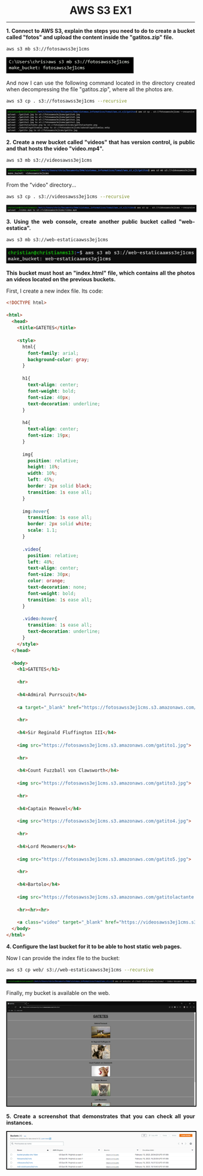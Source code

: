 <style>
  h1{
    text-align: center;
    font-weight: bold;
    border: none;
    margin-bottom: 0px;
  }

  p{
    text-align: justify;
  }

  img{
    border: 2px solid black;
  }
</style>

<h1>AWS S3 EX1</h1>

<hr>

<p><b>1. Connect to AWS S3, explain the steps you need to do to create a bucket called "fotos" and upload the content inside the "gatitos.zip" file.</b></p>

```bash
aws s3 mb s3://fotosawss3ej1cms
```

<img src="img/1.1.png">

<p>And now I can use the following command located in the directory created when decompressing the file "gatitos.zip", where all the photos are.</p>

```bash
aws s3 cp . s3://fotosawss3ej1cms --recursive
```

<img src="img/1.2.png">

<p><b>2. Create a new bucket called "videos" that has version control, is public and that hosts the video "video.mp4".</b></p>

```bash
aws s3 mb s3://videosawss3ej1cms
```

<img src="img/2.1.png">

<p>From the "video" directory...</p>

```bash
aws s3 cp . s3://videosawss3ej1cms --recursive
```

<img src="img/2.2.png">

<p><b>3. Using the web console, create another public bucket called "web-estatica".</b></p>

```bash
aws s3 mb s3://web-estaticaawss3ej1cms
```

<img src="img/3.png">

<p><b>This bucket must host an "index.html" file, which contains all the photos an videos located on the previous buckets.</b></p>

<p>First, I create a new index file. Its code:</p>

```html
<!DOCTYPE html>

<html>
  <head>
    <title>GATETES</title>

    <style>
      html{
        font-family: arial;
        background-color: gray;
      }

      h1{
        text-align: center;
        font-weight: bold;
        font-size: 40px;
        text-decoration: underline;
      }

      h4{
        text-align: center;
        font-size: 19px;
      }

      img{
        position: relative;
        height: 18%;
        width: 10%;
        left: 45%;
        border: 2px solid black;
        transition: 1s ease all;
      }

      img:hover{
        transition: 1s ease all;
        border: 2px solid white;
        scale: 1.1;
      }

      .video{
        position: relative;
        left: 48%;
        text-align: center;
        font-size: 30px;
        color: orange;
        text-decoration: none;
        font-weight: bold;
        transition: 1s ease all;
      }

      .video:hover{
        transition: 1s ease all;
        text-decoration: underline;
      }
    </style>
  </head>

  <body>
    <h1>GATETES</h1>

    <hr>

    <h4>Admiral Purrscuit</h4>

    <a target="_blank" href="https://fotosawss3ej1cms.s3.amazonaws.com/gatito.jpg"><img src="https://fotosawss3ej1cms.s3.amazonaws.com/gatito.jpg"></a>

    <hr>

    <h4>Sir Reginald Fluffington III</h4>

    <img src="https://fotosawss3ej1cms.s3.amazonaws.com/gatito1.jpg">

    <hr>

    <h4>Count Fuzzball von Clawsworth</h4>

    <img src="https://fotosawss3ej1cms.s3.amazonaws.com/gatito3.jpg">

    <hr>

    <h4>Captain Meowvel</h4>

    <img src="https://fotosawss3ej1cms.s3.amazonaws.com/gatito4.jpg">

    <hr>

    <h4>Lord Meowmers</h4>

    <img src="https://fotosawss3ej1cms.s3.amazonaws.com/gatito5.jpg">

    <hr>

    <h4>Bartolo</h4>

    <img src="https://fotosawss3ej1cms.s3.amazonaws.com/gatitolactante.png">

    <hr><hr><hr>

    <a class="video" target="_blank" href="https://videosawss3ej1cms.s3.amazonaws.com/video.mp4">VIDEO</a>
  </body>
</html>
```

<p><b>4. Configure the last bucket for it to be able to host static web pages.</b></p>

<p>Now I can provide the index file to the bucket:</p>

```bash
aws s3 cp web/ s3://web-estaticaawss3ej1cms --recursive
```

<img src="img/4.1.png">

<p>Finally, my bucket is available on the web.</p>

<img src="img/4.2.png">

<p><b>5. Create a screenshot that demonstrates that you can check all your instances.</b></p>

<img src="img/5.png">